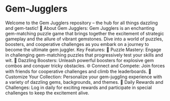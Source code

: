 # Gem-Jugglers
 Welcome to the Gem Jugglers repository – the hub for all things dazzling and gem-tastic! 🌟  About Gem Jugglers: Gem Jugglers is an enchanting gem-matching puzzle game that brings together the excitement of strategic gameplay and the allure of vibrant gemstones. Dive into a world of puzzles, boosters, and cooperative challenges as you embark on a journey to become the ultimate gem juggler.  Key Features:  🧩 Puzzle Mastery: Engage in challenging gem-matching puzzles that progressively test your skills and wit. 💎 Dazzling Boosters: Unleash powerful boosters for explosive gem combos and conquer tricky obstacles. 🌐 Connect and Compete: Join forces with friends for cooperative challenges and climb the leaderboards. 🎨 Customize Your Collection: Personalize your gem-juggling experience with a variety of dazzling gems, backgrounds, and themes. 🎉 Daily Rewards and Challenges: Log in daily for exciting rewards and participate in special challenges to keep the excitement alive.
